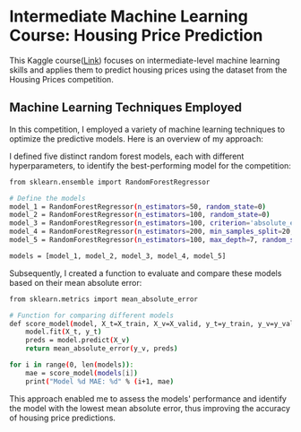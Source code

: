 
# Intermediate Machine Learning Course: Housing Price Prediction

This Kaggle course([Link](https://www.kaggle.com/code/alexisbcook/introduction)) focuses on intermediate-level machine learning skills and applies them to predict housing prices using the dataset from the Housing Prices competition.

## Machine Learning Techniques Employed

In this competition, I employed a variety of machine learning techniques to optimize the predictive models. Here is an overview of my approach:

I defined five distinct random forest models, each with different hyperparameters, to identify the best-performing model for the competition:
```bash
from sklearn.ensemble import RandomForestRegressor

# Define the models
model_1 = RandomForestRegressor(n_estimators=50, random_state=0)
model_2 = RandomForestRegressor(n_estimators=100, random_state=0)
model_3 = RandomForestRegressor(n_estimators=100, criterion='absolute_error', random_state=0)
model_4 = RandomForestRegressor(n_estimators=200, min_samples_split=20, random_state=0)
model_5 = RandomForestRegressor(n_estimators=100, max_depth=7, random_state=0)

models = [model_1, model_2, model_3, model_4, model_5]
```

Subsequently, I created a function to evaluate and compare these models based on their mean absolute error:

```bash
from sklearn.metrics import mean_absolute_error

# Function for comparing different models
def score_model(model, X_t=X_train, X_v=X_valid, y_t=y_train, y_v=y_valid):
    model.fit(X_t, y_t)
    preds = model.predict(X_v)
    return mean_absolute_error(y_v, preds)

for i in range(0, len(models)):
    mae = score_model(models[i])
    print("Model %d MAE: %d" % (i+1, mae)
```
This approach enabled me to assess the models' performance and identify the model with the lowest mean absolute error, thus improving the accuracy of housing price predictions.


